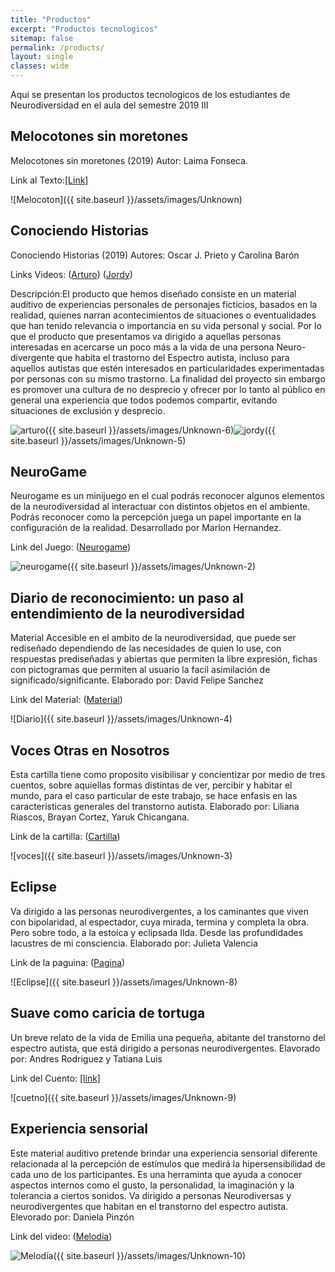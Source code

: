 ```yaml
---
title: "Productos"
excerpt: "Productos tecnologicos"
sitemap: false
permalink: /products/
layout: single
classes: wide
---
```


Aqui se presentan los productos tecnologicos de los estudiantes de Neurodiversidad en el aula del semestre 2019 III

## Melocotones sin moretones

Melocotones sin moretones (2019) Autor: Laima Fonseca. 

Link al Texto:[[Link]][Melon]

![Melocoton]({{ site.baseurl }}/assets/images/Unknown)

## Conociendo Historias

Conociendo Historias (2019) Autores: Oscar J. Prieto y Carolina Barón 

Links Videos: ([Arturo]) ([Jordy])

Descripción:El producto que hemos diseñado consiste en un material auditivo de experiencias personales de personajes ficticios, basados en la realidad, quienes narran acontecimientos de situaciones o eventualidades que han tenido relevancia o importancia en su vida personal y social. Por lo que el producto que presentamos va dirigido a aquellas personas interesadas en acercarse un poco más a la vida de una persona Neuro-divergente que habita el trastorno del Espectro autista, incluso para aquellos autistas que estén interesados en particularidades experimentadas por personas con su mismo trastorno. La finalidad del proyecto sin embargo es promover una cultura de no desprecio y ofrecer por lo tanto al público en general una experiencia que todos podemos compartir, evitando situaciones de exclusión y desprecio.

![arturo]({{ site.baseurl }}/assets/images/Unknown-6)![jordy]({{ site.baseurl }}/assets/images/Unknown-5)
 
## NeuroGame

Neurogame es un minijuego en el cual podrás reconocer algunos elementos de la neurodiversidad al interactuar con distintos objetos en el ambiente. Podrás reconocer como la percepción juega un papel importante en la configuración de la realidad. Desarrollado por Marlon Hernandez.

Link del Juego: ([Neurogame])

![neurogame]({{ site.baseurl }}/assets/images/Unknown-2)

## Diario de reconocimiento: un paso al entendimiento de la neurodiversidad 

Material Accesible en el ambito de la neurodiversidad, que puede ser rediseñado dependiendo de las necesidades de quien lo use, con respuestas prediseñadas y abiertas que permiten la libre expresión, fichas con pictogramas que permiten al usuario la facil asimilación de significado/significante. Elaborado por: David Felipe Sanchez

Link del Material: ([Material])

![Diario]({{ site.baseurl }}/assets/images/Unknown-4)

## Voces Otras en Nosotros

Esta cartilla tiene como proposito visibilisar y concientizar por medio de tres cuentos, sobre aquiellas formas distintas de ver, percibir y habitar el mundo, para el caso particular de este trabajo, se hace enfasis en las caracteristicas generales del transtorno autista. Elaborado por: Liliana Riascos, Brayan Cortez, Yaruk Chicangana.

Link de la cartilla: ([Cartilla])

![voces]({{ site.baseurl }}/assets/images/Unknown-3)

## Eclipse 

Va dirigido a las personas neurodivergentes, a los caminantes que viven con bipolaridad, al espectador, cuya mirada, termina y completa la obra. Pero sobre todo, a la estoica y eclipsada Ilda. Desde las profundidades lacustres de mi consciencia.
Elaborado por: Julieta Valencia

Link de la paguina: ([Pagina])

![Eclipse]({{ site.baseurl }}/assets/images/Unknown-8)

## Suave como caricia de tortuga 

Un breve relato de la vida de Emilia una pequeña, abitante del transtorno del espectro autista, que está dirigido a personas neurodivergentes. Elavorado por: Andres Rodriguez y Tatiana Luis 

Link del Cuento: [[link]]([cuento])

![cuetno]({{ site.baseurl }}/assets/images/Unknown-9)

## Experiencia sensorial 

Este material auditivo pretende brindar una experiencia sensorial diferente relacionada al la percepción de estímulos que medirá la hipersensibilidad de cada uno de los participantes. Es una herraminta que ayuda a conocer aspectos internos como el gusto, la personalidad, la imaginación y la tolerancia a ciertos sonidos. Va dirigido a personas Neurodiversas y neurodivergentes que habitan en el transtorno del espectro autista. Elevorado por: Daniela Pinzón

Link del video: ([Melodía])

![Melodía]({{ site.baseurl }}/assets/images/Unknown-10)

<!-- Link Melocotones sin moretones-->
[Melon]: https://drive.google.com/open?id=1FJl5HhCThLNK2yLewhTdDNADsXh8LZY1

<!-- Link Conociendo Historias-->
[Arturo]: https://youtu.be/Uj8gHMf5ggc 
[Jordy]: https://www.youtube.com/watch?v=ZdDSG8IJIhY 

<!-- Link Neurogame-->
[Neurogame]: https://drive.google.com/drive/folders/14kG74IHGs-bdE1k1SBZLFviYdBr7pXIN

<!-- Link Material-->
[Material]: https://www.canva.com/design/DAD3-6f_3P8/share/preview?token=TEzeh3OonsDk20L5LMGBpw&role=EDITOR&utm_content=DAD3-6f_3P8&utm_campaign=designshare&utm_medium=link&utm_source=sharebutton#1

<!-- Link Cartilla-->
[Cartilla]: https://issuu.com/lilianariascos5/docs/voces_otras_en_nosotros

<!-- Link Pagina-->
[Pagina]: https://eclipse-nerodiversidad.webnode.com.co/eclipse/

<!-- Link cuento-->
[cuento]: https://www.storyjumper.com/book/read/80226455

<!-- Link Video Melodía -->
[Melodía]: https://youtu.be/ZqSgt7PYkQ0
